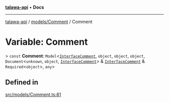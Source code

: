 [**talawa-api**](../../../README.md) • **Docs**

***

[talawa-api](../../../modules.md) / [models/Comment](../README.md) / Comment

# Variable: Comment

\> `const` **Comment**: `Model`\<[`InterfaceComment`](../interfaces/InterfaceComment.md), `object`, `object`, `object`, `Document`\<`unknown`, `object`, [`InterfaceComment`](../interfaces/InterfaceComment.md)\> & [`InterfaceComment`](../interfaces/InterfaceComment.md) & `Required`\<`object`\>, `any`\>

## Defined in

[src/models/Comment.ts:81](https://github.com/PalisadoesFoundation/talawa-api/blob/f4877b986932181336f42a7336754de05976cd97/src/models/Comment.ts#L81)
